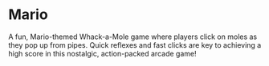 # Mario
A fun, Mario-themed Whack-a-Mole game where players click on moles as they pop up from pipes. Quick reflexes and fast clicks are key to achieving a high score in this nostalgic, action-packed arcade game!
